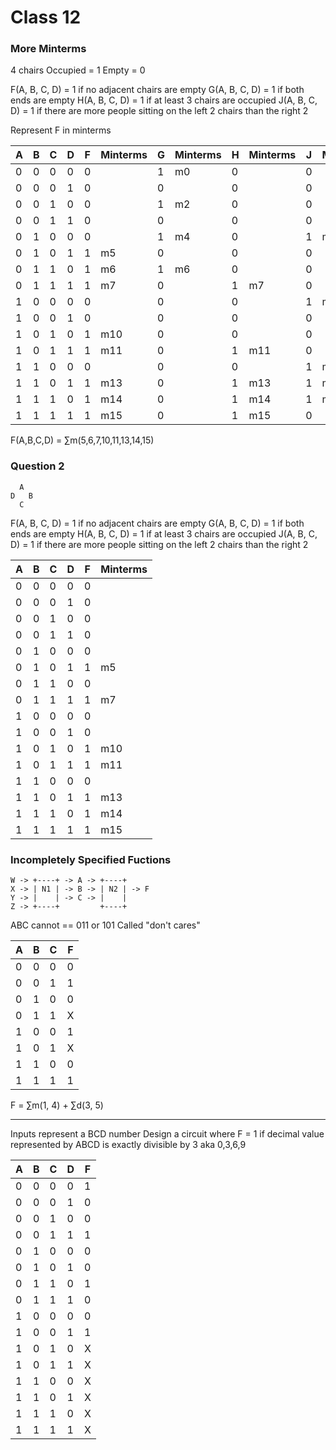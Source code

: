 # Class 12

### More Minterms

4 chairs
Occupied = 1
Empty = 0

F(A, B, C, D) = 1 if no adjacent chairs are empty
G(A, B, C, D) = 1 if both ends are empty
H(A, B, C, D) = 1 if at least 3 chairs are occupied
J(A, B, C, D) = 1 if there are more people sitting on the left 2 chairs than the right 2

Represent F in minterms

| A   | B   | C   | D   | F   | Minterms | G   | Minterms | H   | Minterms | J   | Minterms |
| --- | --- | --- | --- | --- | -------- | --- | -------- | --- | -------- | --- | -------- |
| 0   | 0   | 0   | 0   | 0   |          | 1   | m0       | 0   |          | 0   |          |
| 0   | 0   | 0   | 1   | 0   |          | 0   |          | 0   |          | 0   |          |
| 0   | 0   | 1   | 0   | 0   |          | 1   | m2       | 0   |          | 0   |          |
| 0   | 0   | 1   | 1   | 0   |          | 0   |          | 0   |          | 0   |          |
| 0   | 1   | 0   | 0   | 0   |          | 1   | m4       | 0   |          | 1   | m4       |
| 0   | 1   | 0   | 1   | 1   | m5       | 0   |          | 0   |          | 0   |          |
| 0   | 1   | 1   | 0   | 1   | m6       | 1   | m6       | 0   |          | 0   |          |
| 0   | 1   | 1   | 1   | 1   | m7       | 0   |          | 1   | m7       | 0   |          |
| 1   | 0   | 0   | 0   | 0   |          | 0   |          | 0   |          | 1   | m8       |
| 1   | 0   | 0   | 1   | 0   |          | 0   |          | 0   |          | 0   |          |
| 1   | 0   | 1   | 0   | 1   | m10      | 0   |          | 0   |          | 0   |          |
| 1   | 0   | 1   | 1   | 1   | m11      | 0   |          | 1   | m11      | 0   |          |
| 1   | 1   | 0   | 0   | 0   |          | 0   |          | 0   |          | 1   | m12      |
| 1   | 1   | 0   | 1   | 1   | m13      | 0   |          | 1   | m13      | 1   | m13      |
| 1   | 1   | 1   | 0   | 1   | m14      | 0   |          | 1   | m14      | 1   | m14      |
| 1   | 1   | 1   | 1   | 1   | m15      | 0   |          | 1   | m15      | 0   |          |

F(A,B,C,D) = ∑m(5,6,7,10,11,13,14,15)

### Question 2

```
  A
D   B
  C
```

F(A, B, C, D) = 1 if no adjacent chairs are empty
G(A, B, C, D) = 1 if both ends are empty
H(A, B, C, D) = 1 if at least 3 chairs are occupied
J(A, B, C, D) = 1 if there are more people sitting on the left 2 chairs than the right 2

| A | B | C | D | F | Minterms |
| ---- | ---- | ---- | ---- | ---- | ---- |
| 0 | 0 | 0 | 0 | 0 |  |
| 0 | 0 | 0 | 1 | 0 |  |
| 0 | 0 | 1 | 0 | 0 |  |
| 0 | 0 | 1 | 1 | 0 |  |
| 0 | 1 | 0 | 0 | 0 |  |
| 0 | 1 | 0 | 1 | 1 | m5 |
| 0 | 1 | 1 | 0 | 0 |  |
| 0 | 1 | 1 | 1 | 1 | m7 |
| 1 | 0 | 0 | 0 | 0 |  |
| 1 | 0 | 0 | 1 | 0 |  |
| 1 | 0 | 1 | 0 | 1 | m10 |
| 1 | 0 | 1 | 1 | 1 | m11 |
| 1 | 1 | 0 | 0 | 0 |  |
| 1 | 1 | 0 | 1 | 1 | m13 |
| 1 | 1 | 1 | 0 | 1 | m14 |
| 1 | 1 | 1 | 1 | 1 | m15 |
### Incompletely Specified Fuctions

```
W -> +----+ -> A -> +----+
X -> | N1 | -> B -> | N2 | -> F
Y -> |    | -> C -> |    |
Z -> +----+         +----+
```

ABC cannot == 011 or 101
Called "don't cares"

| A | B | C | F |
| ---- | ---- | ---- | ---- |
| 0 | 0 | 0 | 0 |
| 0 | 0 | 1 | 1 |
| 0 | 1 | 0 | 0 |
| 0 | 1 | 1 | X |
| 1 | 0 | 0 | 1 |
| 1 | 0 | 1 | X |
| 1 | 1 | 0 | 0 |
| 1 | 1 | 1 | 1 |
F = ∑m(1, 4) + ∑d(3, 5)

---

Inputs represent a BCD number
Design a circuit where F = 1 if decimal value
represented by ABCD is exactly divisible by 3
aka 0,3,6,9

| A | B | C | D | F |
| ---- | ---- | ---- | ---- | ---- |
| 0 | 0 | 0 | 0 | 1 |
| 0 | 0 | 0 | 1 | 0 |
| 0 | 0 | 1 | 0 | 0 |
| 0 | 0 | 1 | 1 | 1 |
| 0 | 1 | 0 | 0 | 0 |
| 0 | 1 | 0 | 1 | 0 |
| 0 | 1 | 1 | 0 | 1 |
| 0 | 1 | 1 | 1 | 0 |
| 1 | 0 | 0 | 0 | 0 |
| 1 | 0 | 0 | 1 | 1 |
| 1 | 0 | 1 | 0 | X |
| 1 | 0 | 1 | 1 | X |
| 1 | 1 | 0 | 0 | X |
| 1 | 1 | 0 | 1 | X |
| 1 | 1 | 1 | 0 | X |
| 1 | 1 | 1 | 1 | X |
